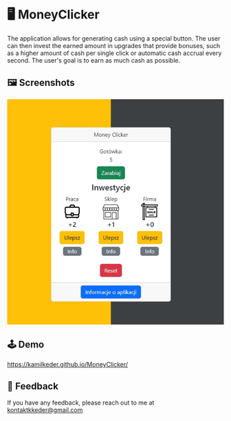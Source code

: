 # :desktop_computer: MoneyClicker

The application allows for generating cash using a special button. The user can then invest the earned amount in upgrades that provide bonuses, such as a higher amount of cash per single click or automatic cash accrual every second. The user's goal is to earn as much cash as possible.

## :framed_picture: Screenshots

![App Screenshot](src/screen.jpg)

## :joystick: Demo

https://kamilkeder.github.io/MoneyClicker/

## :e-mail: Feedback

If you have any feedback, please reach out to me at kontaktkkeder@gmail.com
